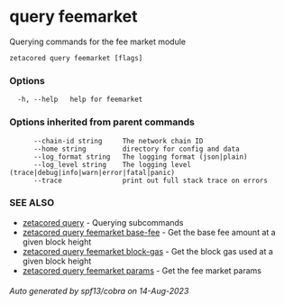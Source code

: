 # query feemarket

Querying commands for the fee market module

```
zetacored query feemarket [flags]
```

### Options

```
  -h, --help   help for feemarket
```

### Options inherited from parent commands

```
      --chain-id string     The network chain ID
      --home string         directory for config and data 
      --log_format string   The logging format (json|plain) 
      --log_level string    The logging level (trace|debug|info|warn|error|fatal|panic) 
      --trace               print out full stack trace on errors
```

### SEE ALSO

* [zetacored query](zetacored_query.md)	 - Querying subcommands
* [zetacored query feemarket base-fee](zetacored_query_feemarket_base-fee.md)	 - Get the base fee amount at a given block height
* [zetacored query feemarket block-gas](zetacored_query_feemarket_block-gas.md)	 - Get the block gas used at a given block height
* [zetacored query feemarket params](zetacored_query_feemarket_params.md)	 - Get the fee market params

###### Auto generated by spf13/cobra on 14-Aug-2023
